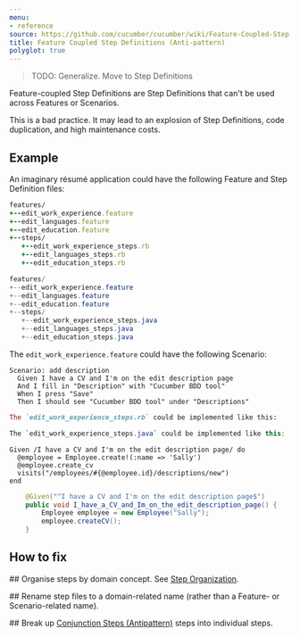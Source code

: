 ```yaml
---
menu:
- reference
source: https://github.com/cucumber/cucumber/wiki/Feature-Coupled-Step-Definitions-(Antipattern)/
title: Feature Coupled Step Definitions (Anti-pattern)
polyglot: true
---
```


> TODO: Generalize. Move to Step Definitions

Feature-coupled Step Definitions are Step Definitions that can't be used across Features or Scenarios. 

This is a bad practice. It may lead to an explosion of Step Definitions, code duplication, and high maintenance costs.

## Example

An imaginary résumé application could have the following Feature and Step Definition files:

```ruby
features/
+--edit_work_experience.feature
+--edit_languages.feature
+--edit_education.feature
+--steps/
   +--edit_work_experience_steps.rb
   +--edit_languages_steps.rb
   +--edit_education_steps.rb
```

```java
features/
+--edit_work_experience.feature
+--edit_languages.feature
+--edit_education.feature
+--steps/
   +--edit_work_experience_steps.java
   +--edit_languages_steps.java
   +--edit_education_steps.java
```

The `edit_work_experience.feature` could have the following Scenario:

```
Scenario: add description
  Given I have a CV and I'm on the edit description page
  And I fill in "Description" with "Cucumber BDD tool"
  When I press "Save"
  Then I should see "Cucumber BDD tool" under "Descriptions"
```

```ruby
The `edit_work_experience_steps.rb` could be implemented like this:
```
```java
The `edit_work_experience_steps.java` could be implemented like this:
```

```
Given /I have a CV and I'm on the edit description page/ do
  @employee = Employee.create!(:name => 'Sally')
  @employee.create_cv
  visits("/employees/#{@employee.id}/descriptions/new")
end
```
```java
    @Given("^I have a CV and I'm on the edit description page$")
    public void I_have_a_CV_and_Im_on_the_edit_description_page() {
        Employee employee = new Employee("Sally");
        employee.createCV();
    }
```

## How to fix

\## Organise steps by domain concept. See [Step Organization](/cucumber/step-organization/).

\## Rename step files to a domain-related name (rather than a Feature- or Scenario-related name).

\## Break up [Conjunction Steps (Antipattern)](/gherkin/conjunction-steps-antipattern/) steps into individual steps.
